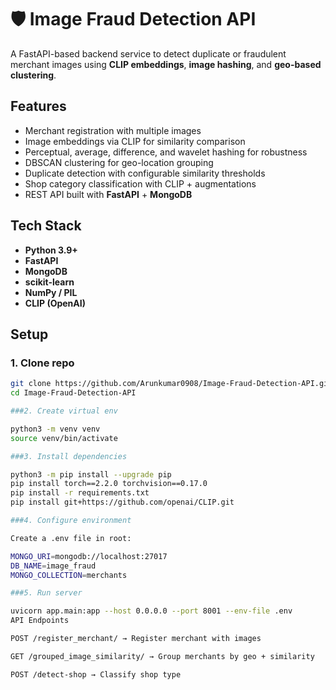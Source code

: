 # 🛡️ Image Fraud Detection API

A FastAPI-based backend service to detect duplicate or fraudulent merchant images using **CLIP embeddings**, **image hashing**, and **geo-based clustering**.

## Features
- Merchant registration with multiple images
- Image embeddings via CLIP for similarity comparison
- Perceptual, average, difference, and wavelet hashing for robustness
- DBSCAN clustering for geo-location grouping
- Duplicate detection with configurable similarity thresholds
- Shop category classification with CLIP + augmentations
- REST API built with **FastAPI** + **MongoDB**

## Tech Stack
- **Python 3.9+**
- **FastAPI**
- **MongoDB**
- **scikit-learn**
- **NumPy / PIL**
- **CLIP (OpenAI)**

## Setup

### 1. Clone repo

```bash
git clone https://github.com/Arunkumar0908/Image-Fraud-Detection-API.git
cd Image-Fraud-Detection-API

###2. Create virtual env

python3 -m venv venv
source venv/bin/activate

###3. Install dependencies

python3 -m pip install --upgrade pip
pip install torch==2.2.0 torchvision==0.17.0
pip install -r requirements.txt  
pip install git+https://github.com/openai/CLIP.git

###4. Configure environment

Create a .env file in root:

MONGO_URI=mongodb://localhost:27017
DB_NAME=image_fraud
MONGO_COLLECTION=merchants

###5. Run server

uvicorn app.main:app --host 0.0.0.0 --port 8001 --env-file .env
API Endpoints

POST /register_merchant/ → Register merchant with images

GET /grouped_image_similarity/ → Group merchants by geo + similarity

POST /detect-shop → Classify shop type
